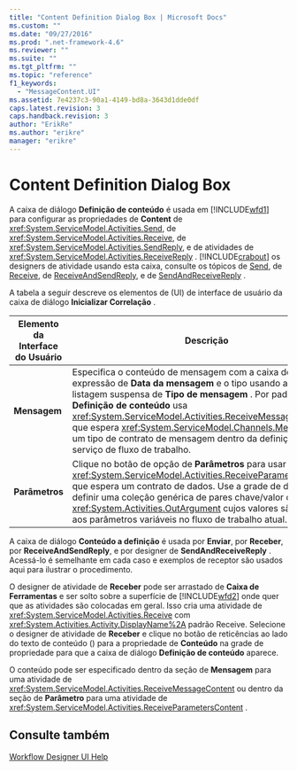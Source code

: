 ```yaml
---
title: "Content Definition Dialog Box | Microsoft Docs"
ms.custom: ""
ms.date: "09/27/2016"
ms.prod: ".net-framework-4.6"
ms.reviewer: ""
ms.suite: ""
ms.tgt_pltfrm: ""
ms.topic: "reference"
f1_keywords: 
  - "MessageContent.UI"
ms.assetid: 7e4237c3-90a1-4149-bd8a-3643d1dde0df
caps.latest.revision: 3
caps.handback.revision: 3
author: "ErikRe"
ms.author: "erikre"
manager: "erikre"
---
```

# Content Definition Dialog Box
A caixa de diálogo **Definição de conteúdo** é usada em [!INCLUDE[wfd1](../workflow-designer/includes/wfd1_md.md)] para configurar as propriedades de **Content** de <xref:System.ServiceModel.Activities.Send>, de <xref:System.ServiceModel.Activities.Receive>, de <xref:System.ServiceModel.Activities.SendReply>, e de atividades de <xref:System.ServiceModel.Activities.ReceiveReply> .  [!INCLUDE[crabout](../test/includes/crabout_md.md)] os designers de atividade usando esta caixa, consulte os tópicos de [Send](../workflow-designer/send-activity-designer.md), de [Receive](../workflow-designer/receive-activity-designer.md), de [ReceiveAndSendReply](../workflow-designer/receiveandsendreply-template-designer.md), e de [SendAndReceiveReply](../workflow-designer/sendandreceivereply-template-designer.md) .  
  
 A tabela a seguir descreve os elementos de \(UI\) de interface de usuário da caixa de diálogo **Inicializar Correlação** .  
  
|Elemento da Interface do Usuário|Descrição|  
|--------------------------------------|---------------|  
|**Mensagem**|Especifica o conteúdo de mensagem com a caixa de texto expressão de **Data da mensagem** e o tipo usando a caixa de listagem suspensa de **Tipo de mensagem** .  Por padrão, **Definição de conteúdo** usa <xref:System.ServiceModel.Activities.ReceiveMessageContent>, que espera <xref:System.ServiceModel.Channels.Message> ou um tipo de contrato de mensagem dentro da definição de serviço de fluxo de trabalho.|  
|**Parâmetros**|Clique no botão de opção de **Parâmetros** para usar <xref:System.ServiceModel.Activities.ReceiveParametersContent>, que espera um contrato de dados.  Use a grade de dados para definir uma coleção genérica de pares chave\/valor de <xref:System.Activities.OutArgument> cujos valores são atribuídos aos parâmetros variáveis no fluxo de trabalho atual.|  
  
 A caixa de diálogo **Conteúdo a definição** é usada por **Enviar**, por **Receber**, por **ReceiveAndSendReply**, e por designer de **SendAndReceiveReply** .  Acessá\-lo é semelhante em cada caso e exemplos de receptor são usados aqui para ilustrar o procedimento.  
  
 O designer de atividade de **Receber** pode ser arrastado de **Caixa de Ferramentas** e ser solto sobre a superfície de [!INCLUDE[wfd2](../workflow-designer/includes/wfd2_md.md)] onde quer que as atividades são colocadas em geral.  Isso cria uma atividade de <xref:System.ServiceModel.Activities.Receive> com <xref:System.Activities.Activity.DisplayName%2A> padrão Receive.  Selecione o designer de atividade de **Receber** e clique no botão de reticências ao lado do texto de conteúdo \(\) para a propriedade de **Conteúdo** na grade de propriedade para que a caixa de diálogo **Definição de conteúdo** aparece.  
  
 O conteúdo pode ser especificado dentro da seção de **Mensagem** para uma atividade de <xref:System.ServiceModel.Activities.ReceiveMessageContent> ou dentro da seção de **Parâmetro** para uma atividade de <xref:System.ServiceModel.Activities.ReceiveParametersContent> .  
  
## Consulte também  
 [Workflow Designer UI Help](../workflow-designer/workflow-designer-ui-help.md)